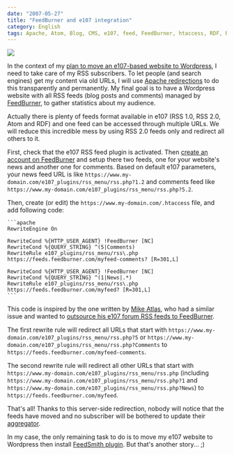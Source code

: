 ```yaml
---
date: "2007-05-27"
title: "FeedBurner and e107 integration"
category: English
tags: Apache, Atom, Blog, CMS, e107, feed, FeedBurner, htaccess, RDF, RSS, Server, Web, WordPress
---
```


![]({attach}e107-and-feedburner.png)

In the context of my [plan to move an e107-based website to Wordpress]({filename}/2006/e107-to-wordpress-migration-here-is-why.md), I need to take care of my RSS subscribers. To let people (and search engines) get my content via old URLs, I will use [Apache redirections](https://en.wikipedia.org/wiki/URL_redirection) to do this transparently and permanently. My final goal is to have a Wordpress website with all RSS feeds (blog posts and comments) managed by [FeedBurner](https://www.feedburner.com), to gather statistics about my audience.

Actually there is plenty of feeds format available in e107 (RSS 1.0, RSS 2.0, Atom and RDF) and one feed can be accessed through multiple URLs. We will reduce this incredible mess by using RSS 2.0 feeds only and redirect all others to it.

First, check that the e107 RSS feed plugin is activated. Then [create an account on FeedBurner](https://www.feedburner.com/fb/a/register) and setup there two feeds, one for your website's news and another one for comments. Based on default e107 parameters, your news feed URL is like `https://www.my-domain.com/e107_plugins/rss_menu/rss.php?1.2` and comments feed like `https://www.my-domain.com/e107_plugins/rss_menu/rss.php?5.2`.

Then, create (or edit) the `https://www.my-domain.com/.htaccess` file, and add following code:

    ```apache
    RewriteEngine On

    RewriteCond %{HTTP_USER_AGENT} !FeedBurner [NC]
    RewriteCond %{QUERY_STRING} ^(5|Comments)
    RewriteRule e107_plugins/rss_menu/rss\.php https://feeds.feedburner.com/myfeed-comments? [R=301,L]

    RewriteCond %{HTTP_USER_AGENT} !FeedBurner [NC]
    RewriteCond %{QUERY_STRING} ^(1|News|.*)
    RewriteRule e107_plugins/rss_menu/rss\.php https://feeds.feedburner.com/myfeed? [R=301,L]
    ```

This code is inspired by the one written by [Mike Atlas](https://www.mikeatlas.com), who had a similar issue and wanted to [outsource his e107 forum RSS feeds to FeedBurner](https://www.mikeatlas.com/blog/2007/03/09/transparently-outsourcing-your-rss-feeds-to-feedburner/).

The first rewrite rule will redirect all URLs that start with `https://www.my-domain.com/e107_plugins/rss_menu/rss.php?5` or `https://www.my-domain.com/e107_plugins/rss_menu/rss.php?Comments` to `https://feeds.feedburner.com/myfeed-comments`.

The second rewrite rule will redirect all other URLs that start with `https://www.my-domain.com/e107_plugins/rss_menu/rss.php` (including `https://www.my-domain.com/e107_plugins/rss_menu/rss.php?1` and `https://www.my-domain.com/e107_plugins/rss_menu/rss.php?News`) to `https://feeds.feedburner.com/myfeed`.

That's all! Thanks to this server-side redirection, nobody will notice that the feeds have moved and no subscriber will be bothered to update their [aggregator](https://en.wikipedia.org/wiki/Aggregator).

In my case, the only remaining task to do is to move my e107 website to Wordpress then install [FeedSmith plugin](https://blogs.feedburner.com/feedburner/archives/2007/05/feedburner_adopts_twoyearold_r_1.php). But that's another story... ;)
